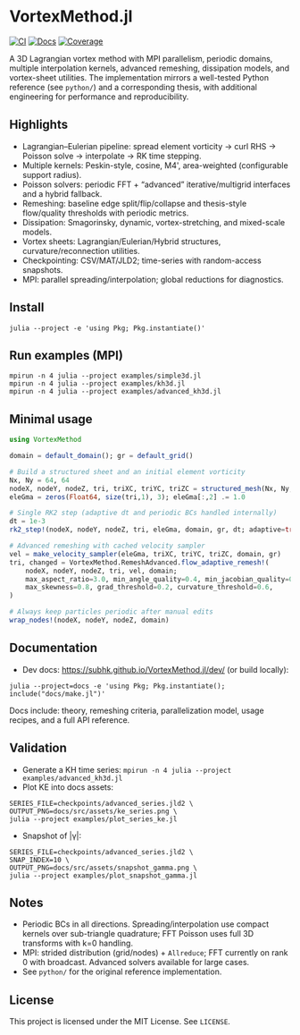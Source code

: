 # VortexMethod.jl

[![CI](https://github.com/subhk/VortexMethod.jl/actions/workflows/CI.yml/badge.svg?branch=main)](https://github.com/subhk/VortexMethod.jl/actions/workflows/CI.yml?query=branch%3Amain)
[![Docs](https://img.shields.io/badge/docs-dev-blue.svg)](https://subhk.github.io/VortexMethod.jl/dev/)
[![Coverage](https://codecov.io/gh/subhk/VortexMethod.jl/branch/main/graph/badge.svg)](https://codecov.io/gh/subhk/VortexMethod.jl)

A 3D Lagrangian vortex method with MPI parallelism, periodic domains, multiple interpolation kernels, advanced remeshing, dissipation models, and vortex-sheet utilities. The implementation mirrors a well-tested Python reference (see `python/`) and a corresponding thesis, with additional engineering for performance and reproducibility.

## Highlights

- Lagrangian–Eulerian pipeline: spread element vorticity → curl RHS → Poisson solve → interpolate → RK time stepping.
- Multiple kernels: Peskin-style, cosine, M4', area-weighted (configurable support radius).
- Poisson solvers: periodic FFT + “advanced” iterative/multigrid interfaces and a hybrid fallback.
- Remeshing: baseline edge split/flip/collapse and thesis-style flow/quality thresholds with periodic metrics.
- Dissipation: Smagorinsky, dynamic, vortex-stretching, and mixed-scale models.
- Vortex sheets: Lagrangian/Eulerian/Hybrid structures, curvature/reconnection utilities.
- Checkpointing: CSV/MAT/JLD2; time-series with random-access snapshots.
- MPI: parallel spreading/interpolation; global reductions for diagnostics.

## Install

```
julia --project -e 'using Pkg; Pkg.instantiate()'
```

## Run examples (MPI)

```
mpirun -n 4 julia --project examples/simple3d.jl
mpirun -n 4 julia --project examples/kh3d.jl
mpirun -n 4 julia --project examples/advanced_kh3d.jl
```

## Minimal usage

```julia
using VortexMethod

domain = default_domain(); gr = default_grid()

# Build a structured sheet and an initial element vorticity
Nx, Ny = 64, 64
nodeX, nodeY, nodeZ, tri, triXC, triYC, triZC = structured_mesh(Nx, Ny; domain=domain)
eleGma = zeros(Float64, size(tri,1), 3); eleGma[:,2] .= 1.0

# Single RK2 step (adaptive dt and periodic BCs handled internally)
dt = 1e-3
rk2_step!(nodeX, nodeY, nodeZ, tri, eleGma, domain, gr, dt; adaptive=true, CFL=0.5, poisson_mode=:fd)

# Advanced remeshing with cached velocity sampler
vel = make_velocity_sampler(eleGma, triXC, triYC, triZC, domain, gr)
tri, changed = VortexMethod.RemeshAdvanced.flow_adaptive_remesh!(
    nodeX, nodeY, nodeZ, tri, vel, domain;
    max_aspect_ratio=3.0, min_angle_quality=0.4, min_jacobian_quality=0.4,
    max_skewness=0.8, grad_threshold=0.2, curvature_threshold=0.6,
)

# Always keep particles periodic after manual edits
wrap_nodes!(nodeX, nodeY, nodeZ, domain)
```

## Documentation

- Dev docs: https://subhk.github.io/VortexMethod.jl/dev/ (or build locally):

```
julia --project=docs -e 'using Pkg; Pkg.instantiate(); include("docs/make.jl")'
```

Docs include: theory, remeshing criteria, parallelization model, usage recipes, and a full API reference.

## Validation

- Generate a KH time series: `mpirun -n 4 julia --project examples/advanced_kh3d.jl`
- Plot KE into docs assets:

```
SERIES_FILE=checkpoints/advanced_series.jld2 \
OUTPUT_PNG=docs/src/assets/ke_series.png \
julia --project examples/plot_series_ke.jl
```

- Snapshot of |γ|:

```
SERIES_FILE=checkpoints/advanced_series.jld2 \
SNAP_INDEX=10 \
OUTPUT_PNG=docs/src/assets/snapshot_gamma.png \
julia --project examples/plot_snapshot_gamma.jl
```

## Notes

- Periodic BCs in all directions. Spreading/interpolation use compact kernels over sub-triangle quadrature; FFT Poisson uses full 3D transforms with k=0 handling.
- MPI: strided distribution (grid/nodes) + `Allreduce`; FFT currently on rank 0 with broadcast. Advanced solvers available for large cases.
- See `python/` for the original reference implementation.

## License

This project is licensed under the MIT License. See `LICENSE`.
